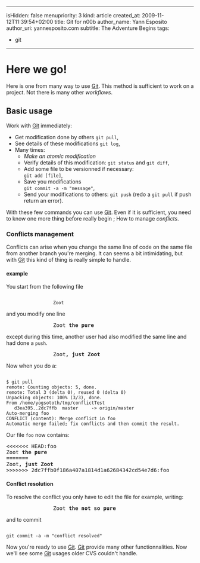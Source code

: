 -----
isHidden:       false
menupriority:   3
kind:           article
created_at:           2009-11-12T11:39:54+02:00
title: Git for n00b
author_name: Yann Esposito
author_uri: yannesposito.com
subtitle: The Adventure Begins
tags:
  - git

-----

# Here we go!

Here is one from many way to use [Git][git]. This method is sufficient to work on a project. Not there is many other *workflows*.

## Basic usage

Work with [Git][git] immediately:

+ Get modification done by others `git pull`,
+ See details of these modifications `git log`,
+ Many times:
  + *Make an atomic modification*
  + Verify details of this modification: `git status` and `git diff`,
  + Add some file to be versionned if necessary:<br/>`git add [file]`,
  + Save you modifications <br/>`git commit -a -m "message"`,
  + Send your modifications to others: `git push` (redo a `git pull` if push return an error).

With these few commands you can use [Git][git]. Even if it is sufficient, you need to know one more thing before really begin ; How to manage *conflicts*.

### Conflicts management

Conflicts can arise when you change the same line of code on the same file from another branch you're merging. It can seems a bit intimidating, but with [Git][git] this kind of thing is really simple to handle.

#### example

You start from the following file

<div style="width: 18em; margin-left: auto; margin-right: auto">
<code class="zsh">
Zoot 
</code>
</div>

and you modify one line

<div style="width: 18em; margin-left: auto; margin-right: auto">
<pre class="twilight">
Zoot <span class="Constant"><strong>the pure</strong></span>
</pre>
</div>

except during this time, another user had also modified the same line and had done a `push`.

<div style="width: 18em; margin-left: auto; margin-right: auto">
<pre class="twilight">
Zoot<span class="StringConstant"><strong>, just Zoot</strong></span>
</pre>
</div>

Now when you do a:

<div>
<code class="zsh">
$ git pull
remote: Counting objects: 5, done.
remote: Total 3 (delta 0), reused 0 (delta 0)
Unpacking objects: 100% (3/3), done.
From /home/yogsototh/tmp/conflictTest
   d3ea395..2dc7ffb  master     -> origin/master
Auto-merging foo
CONFLICT (content): Merge conflict in foo
Automatic merge failed; fix conflicts and then commit the result.
</code>
</div>

Our file `foo` now contains: 

<div>
<pre class="twilight">
<<<<<<< HEAD:foo
Zoot <span class="Constant"><strong>the pure</strong></span>
=======
<span>Zoot<span class="StringConstant"><strong>, just Zoot</strong></span></span>
>>>>>>> 2dc7ffb0f186a407a1814d1a62684342cd54e7d6:foo
</pre>
</div>

#### Conflict resolution

To resolve the conflict you only have to edit the file for example, writing:

<div style="width: 18em; margin-left: auto; margin-right: auto">
<pre class="twilight">
Zoot <span class="Constant"><strong>the not so pure</strong></span>
</pre>
</div>

and to commit

<div>
<code class="zsh">
git commit -a -m "conflict resolved"
</code>
</div>

Now you're ready to use [Git][git].
[Git][git] provide many other functionnalities. Now we'll see some [Git][git] usages older CVS couldn't handle.

[git]: http://git-scm.org "Git"
